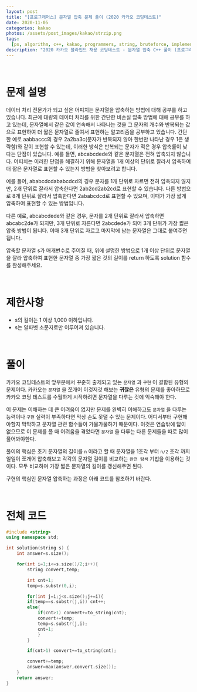```yaml
---
layout: post
title: "[프로그래머스] 문자열 압축 문제 풀이 (2020 카카오 코딩테스트)"
date: 2020-11-05
categories: kakao
photos: /assets/post_images/kakao/strzip.png
tags:
  [ps, algorithm, c++, kakao, programmers, string, bruteforce, implementation]
description: "2020 카카오 블라인드 채용 코딩테스트 - 문자열 압축 C++ 풀이 (프로그래머스)"
---
```


<br>

# 문제 설명

데이터 처리 전문가가 되고 싶은 어피치는 문자열을 압축하는 방법에 대해 공부를 하고 있습니다. 최근에 대량의 데이터 처리를 위한 간단한 비손실 압축 방법에 대해 공부를 하고 있는데, 문자열에서 같은 값이 연속해서 나타나는 것을 그 문자의 개수와 반복되는 값으로 표현하여 더 짧은 문자열로 줄여서 표현하는 알고리즘을 공부하고 있습니다.
간단한 예로 aabbaccc의 경우 2a2ba3c(문자가 반복되지 않아 한번만 나타난 경우 1은 생략함)와 같이 표현할 수 있는데, 이러한 방식은 반복되는 문자가 적은 경우 압축률이 낮다는 단점이 있습니다. 예를 들면, abcabcdede와 같은 문자열은 전혀 압축되지 않습니다. 어피치는 이러한 단점을 해결하기 위해 문자열을 1개 이상의 단위로 잘라서 압축하여 더 짧은 문자열로 표현할 수 있는지 방법을 찾아보려고 합니다.

예를 들어, ababcdcdababcdcd의 경우 문자를 1개 단위로 자르면 전혀 압축되지 않지만, 2개 단위로 잘라서 압축한다면 2ab2cd2ab2cd로 표현할 수 있습니다. 다른 방법으로 8개 단위로 잘라서 압축한다면 2ababcdcd로 표현할 수 있으며, 이때가 가장 짧게 압축하여 표현할 수 있는 방법입니다.

다른 예로, abcabcdede와 같은 경우, 문자를 2개 단위로 잘라서 압축하면 abcabc2de가 되지만, 3개 단위로 자른다면 2abcdede가 되어 3개 단위가 가장 짧은 압축 방법이 됩니다. 이때 3개 단위로 자르고 마지막에 남는 문자열은 그대로 붙여주면 됩니다.

압축할 문자열 s가 매개변수로 주어질 때, 위에 설명한 방법으로 1개 이상 단위로 문자열을 잘라 압축하여 표현한 문자열 중 가장 짧은 것의 길이를 return 하도록 solution 함수를 완성해주세요.

<br>

# 제한사항

- s의 길이는 1 이상 1,000 이하입니다.
- s는 알파벳 소문자로만 이루어져 있습니다.

<br>

# 풀이

카카오 코딩테스트의 앞부분에서 꾸준히 출제되고 있는 `문자열` 과 `구현` 이 결합된 유형의 문제이다. 카카오는 `문자열` 을 쪼개어 이것저것 해보는 **귀찮은** 유형의 문제를 좋아하므로 카카오 코딩 테스트를 수월하게 시작하려면 문자열을 다루는 것에 익숙해야 한다.

이 문제는 이해하는 데 큰 어려움이 없지만 문제를 완벽히 이해하고도 `문자열` 을 다루는 능력이나 `구현` 실력이 부족하다면 막상 손도 못댈 수 있는 문제이다. 어디서부터 구현해야할지 막막하고 문자열 관련 함수들이 가물가물하기 때문이다. 이것은 연습밖에 답이 없으므로 이 문제를 풀 때 어려움을 겪었다면 `문자열` 을 다루는 다른 문제들을 따로 많이 풀어봐야한다.

풀이의 핵심은 초기 문자열의 길이를 `n` 이라고 할 때 문자열을 1조각 부터 `n/2` 조각 까지 일일이 쪼개어 압축해보고 각각의 문자열 길이를 비교하는 `완전 탐색` 기법을 이용하는 것이다. 모두 비교하며 가장 짧은 문자열의 길이를 갱신해주면 된다.

구현의 핵심인 문자열 압축하는 과정은 아래 코드를 참조하기 바란다.

<br>

# 전체 코드

```c++
#include <string>
using namespace std;

int solution(string s) {
    int answer=s.size();

    for(int i=1;i<=s.size()/2;i++){
        string convert,temp;

        int cnt=1;
        temp=s.substr(0,i);

        for(int j=i;j<s.size();j+=i){
        if(temp==s.substr(j,i)) cnt++;
        else{
            if(cnt>1) convert+=to_string(cnt);
            convert+=temp;
            temp=s.substr(j,i);
            cnt=1;
            }
        }

        if(cnt>1) convert+=to_string(cnt);

        convert+=temp;
        answer=max(answer,convert.size());
    }
    return answer;
}
```
